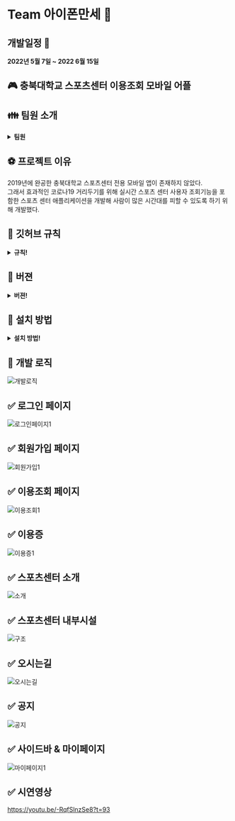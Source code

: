 # Team 아이폰만세 :pushpin:
## 개발일정 :triangular_flag_on_post:
<b>2022년 5월 7일 ~ 2022 6월 15일</b>
## :video_game: 충북대학교 스포츠센터 이용조회 모바일 어플
## :family: 팀원 소개
<details markdown="1">
<summary><strong>팀원</strong></summary>

* 팀장 임상우(the-groot) [Github](https://github.com/the-groot)
역할: SQlite을 이용한 로그인,회원가입페이지 구현  
MPAndroidChart의 BarChart를 이용한 운동시간 기록 마이페이지 구현
* 팀원 권성민(kwonja) [Github](https://github.com/kwonja)
* 팀원 이인규(Evergyu) [Github](https://github.com/Evergyu)
역할: 
* 팀원 노민성(maatanyy) [Github](https://github.com/maatanyy)

</details>

## :soccer: 프로젝트 이유
2019년에 완공한 충북대학교 스포츠센터 전용 모바일 앱이 존재하지 않았다. <br>
그래서 효과적인 코로나19 거리두기를 위해 실시간 스포츠 센터 사용자 조회기능을 포함한 스포츠 센터 애플리케이션을 개발해 사람이 많은 시간대를 피할 수 있도록 하기 위해 개발했다.

## :blue_book: 깃허브 규칙
<details markdown="1">
<summary><strong>규칙!</strong></summary>
 <h3>1. Divde Develop Part </h3>
 <h3>2. Make Issue </h3>
 <h3>3. Make branch accroding to issue number  </h3>
 <h3>4. Final Modification merge to main branch  </h3>
</details>

## :green_book: 버젼
<details markdown="1">
<summary><strong>버젼!</strong></summary>
 <h3>Android Studio : Bumblebee | 2021.1.1 Patch3</h3>
 <h3>Android Gradle Plugin Version : 2.2.3  </h3>
 <h3>Gradle Version : 7.3</h3>
 <h3>Java : 1.8.0_331</h3>
 <h3>Emulator : Galaxy S10e (SM-G970N)</h3>
 </details>


## :closed_book: 설치 방법
<details markdown="1">
<summary><strong>설치 방법!</strong></summary>
 <h3>1. Install Android Studio</h3>
 <h3>2. Check Version [File]->[Project Structure]->[Project] </h3>
 <h3>3. Create Emulator or Connect Android Device</h3>
 <h3>4. Run 'app' (Shift+F10)</h3>
</details>

## :orange_book: 개발 로직
![개발로직](https://user-images.githubusercontent.com/42410000/174732714-4336eea9-639a-4c62-a784-23b88a5a89f8.jpg)

## ✅ 로그인 페이지
![로그인페이지1](https://user-images.githubusercontent.com/42410000/174727322-89fc9d10-c723-4563-99d7-0502988d8529.png)
## ✅ 회원가입 페이지
![회원가입1](https://user-images.githubusercontent.com/42410000/174727918-135239a6-41c3-49b7-9037-e6a18a855770.jpg)
## ✅ 이용조회 페이지
![이용조회1](https://user-images.githubusercontent.com/42410000/174727635-fe07ef6e-f488-4764-ba25-db864ba9a949.png)
## ✅ 이용증
![이용증1](https://user-images.githubusercontent.com/42410000/174730436-9abf7910-08cc-4b80-b33f-99a1c646d324.png)
## ✅ 스포츠센터 소개
![소개](https://user-images.githubusercontent.com/42410000/174731793-75225266-2132-4ffa-ab02-50ce580637c0.jpg)
## ✅ 스포츠센터 내부시설
![구조](https://user-images.githubusercontent.com/42410000/174731880-0471206f-f05b-41e5-a900-da6fdb8e3d70.jpg)
## ✅ 오시는길
![오시는길](https://user-images.githubusercontent.com/42410000/174731939-671960a4-b6b0-4dfa-852e-385c1c8711db.jpg)
## ✅ 공지
![공지](https://user-images.githubusercontent.com/42410000/174731967-f04fa29a-cf4c-4d00-8fa6-3cd238707a28.jpg)
## ✅ 사이드바 & 마이페이지
![마이페이지1](https://user-images.githubusercontent.com/42410000/174732513-1471bdf5-641a-411b-b14b-dc01f405c83b.png)
## ✅ 시연영상
<a href="https://www.youtube.com/watch?v=-RqfSlnzSe8" target='_blank'>https://youtu.be/-RqfSlnzSe8?t=93</a>




